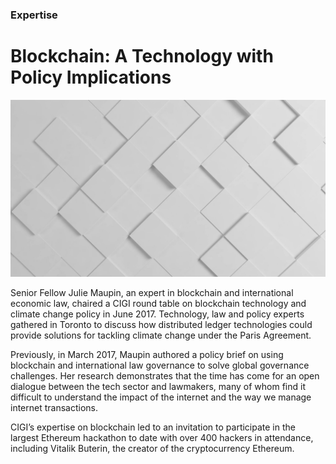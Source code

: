 ### Expertise

# Blockchain: A Technology with Policy Implications

<div class="img-container">
  <img class="progressive" src="assets/slides/Slide-Still-Blockchain.jpg" alt="">
</div>

Senior Fellow Julie Maupin, an expert in blockchain and international economic law, chaired a CIGI round table on blockchain technology and climate change policy in June 2017. Technology, law and policy experts gathered in Toronto to discuss how distributed ledger technologies could provide solutions for tackling climate change under the Paris Agreement.

Previously, in March 2017, Maupin authored a policy brief on using blockchain and international law governance to solve global governance challenges. Her research demonstrates that the time has come for an open dialogue between the tech sector and lawmakers, many of whom find it difficult to understand the impact of the internet and the way we manage internet transactions. 

CIGI’s expertise on blockchain led to an invitation to participate in the largest Ethereum hackathon to date with over 400 hackers in attendance, including Vitalik Buterin, the creator of the cryptocurrency Ethereum.



